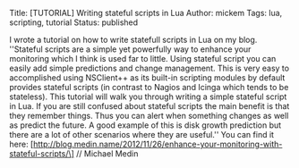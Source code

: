 Title: [TUTORIAL] Writing stateful scripts in Lua
Author: mickem
Tags: lua, scripting, tutorial
Status: published

I wrote a tutorial on how to write statefull scripts in Lua on my blog.
''Stateful scripts are a simple yet powerfully way to enhance your
monitoring which I think is used far to little. Using stateful script
you can easily add simple predictions and change management. This is
very easy to accomplished using NSClient++ as its built-in scripting
modules by default provides stateful scripts (in contrast to Nagios and
Icinga which tends to be stateless). This tutorial will walk you through
writing a simple stateful script in Lua. If you are still confused about
stateful scripts the main benefit is that they remember things. Thus you
can alert when something changes as well as predict the future. A good
example of this is disk growth prediction but there are a lot of other
scenarios where they are useful.'' You can find it here:
\[http://blog.medin.name/2012/11/26/enhance-your-monitoring-with-stateful-scripts/\]
// Michael Medin
